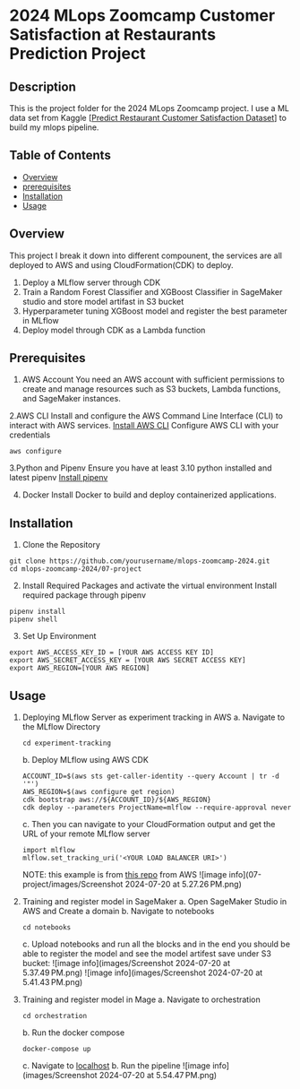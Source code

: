 # 2024 MLops Zoomcamp Customer Satisfaction at Restaurants Prediction Project

## Description
This is the project folder for the 2024 MLops Zoomcamp project.  I use a ML data set from Kaggle [[Predict Restaurant Customer Satisfaction Dataset](https://www.kaggle.com/datasets/rabieelkharoua/predict-restaurant-customer-satisfaction-dataset/data)] to build my mlops pipeline.

## Table of Contents

- [Overview](#overview)
- [prerequisites](#prerequisites)
- [Installation](#installation)
- [Usage](#usage)

## Overview
This project I break it down into different compounent, the services are all deployed to AWS and using CloudFormation(CDK) to deploy.

1. Deploy a MLflow server through CDK
2. Train a Random Forest Classifier and XGBoost Classifier in SageMaker studio and store model artifast in S3 bucket
3. Hyperparameter tuning XGBoost model and register the best parameter in MLflow
4. Deploy model through CDK as a Lambda function

## Prerequisites
1. AWS Account
You need an AWS account with sufficient permissions to create and manage resources such as S3 buckets, Lambda functions, and SageMaker instances.

2.AWS CLI
Install and configure the AWS Command Line Interface (CLI) to interact with AWS services.
[Install AWS CLI](https://docs.aws.amazon.com/cli/latest/userguide/getting-started-install.html)
Configure AWS CLI with your credentials
```
aws configure
```
3.Python and Pipenv
Ensure you have at least 3.10 python installed and latest pipenv
[Install pipenv](https://chatgpt.com/c/51105a15-ecd5-46cc-b242-5d69d0163c7c#:~:text=and%20virtual%20environments.-,Install%20pipenv,-Install%20pipenv%20using)

4. Docker
Install Docker to build and deploy containerized applications.

## Installation
1. Clone the Repository
```
git clone https://github.com/yourusername/mlops-zoomcamp-2024.git
cd mlops-zoomcamp-2024/07-project
```
2. Install Required Packages and activate the virtual environment
Install required package through pipenv
```
pipenv install
pipenv shell
```
3. Set Up Environment
```
export AWS_ACCESS_KEY_ID = [YOUR AWS ACCESS KEY ID]
export AWS_SECRET_ACCESS_KEY = [YOUR AWS SECRET ACCESS KEY]
export AWS_REGION=[YOUR AWS REGION]
```

## Usage
1. Deploying MLflow Server as experiment tracking in AWS
    a. Navigate to the MLflow Directory
    ```
    cd experiment-tracking
    ```
    b. Deploy MLflow using AWS CDK
    ```
    ACCOUNT_ID=$(aws sts get-caller-identity --query Account | tr -d '"')
    AWS_REGION=$(aws configure get region)
    cdk bootstrap aws://${ACCOUNT_ID}/${AWS_REGION}
    cdk deploy --parameters ProjectName=mlflow --require-approval never
    ```
    c. Then you can navigate to your CloudFormation output and get the URL of your remote MLflow server
    ```
    import mlflow
    mlflow.set_tracking_uri('<YOUR LOAD BALANCER URI>')
    ```
    NOTE: this example is from [this repo](https://github.com/aws-samples/amazon-sagemaker-mlflow-fargate) from AWS
    ![image info](07-project/images/Screenshot 2024-07-20 at 5.27.26 PM.png)

2. Training and register model in SageMaker
    a. Open SageMaker Studio in AWS and Create a domain
    b. Navigate to notebooks
    ```
    cd notebooks
    ```
    c. Upload notebooks and run all the blocks and in the end you should be able to register the model and see the model artifest save under S3 bucket:
    ![image info](images/Screenshot 2024-07-20 at 5.37.49 PM.png)
    ![image info](images/Screenshot 2024-07-20 at 5.41.43 PM.png)

3. Training and register model in Mage
    a. Navigate to orchestration
    ```
    cd orchestration
    ```
    b. Run the docker compose
    ```
    docker-compose up
    ```
    c. Navigate to [localhost](http://localhost:6789/)
    b. Run the pipeline
    ![image info](images/Screenshot 2024-07-20 at 5.54.47 PM.png)
